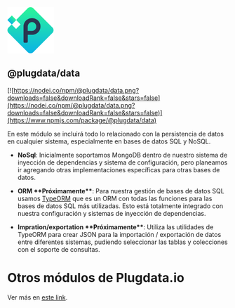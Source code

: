 
![Plugdata.io](../_docs/logo.png?raw=true "Plugdata.io")

## @plugdata/data

[![https://nodei.co/npm/@plugdata/data.png?downloads=false&downloadRank=false&stars=false](https://nodei.co/npm/@plugdata/data.png?downloads=false&downloadRank=false&stars=false)](https://www.npmjs.com/package/@plugdata/data)

En este módulo se incluirá todo lo relacionado con la persistencia de datos en cualquier sistema, especialmente en bases de datos SQL y NoSQL.

- __NoSql__: Inicialmente soportamos MongoDB dentro de nuestro sistema de inyección de dependencias y sistema de configuración, pero planeamos ir agregando otras implementaciones específicas para otras bases de datos.

- __ORM \*\*Próximamente\*\*__: Para nuestra gestión de bases de datos SQL usamos [TypeORM](https://typeorm.io/) que es un ORM con todas las funciones para las bases de datos SQL más utilizadas. Esto está totalmente integrado con nuestra configuración y sistemas de inyección de dependencias. 

- __Impration/exportation \*\*Próximamente\*\*__: Utiliza las utilidades de TypeORM para crear JSON para la importación / exportación de datos entre diferentes sistemas, pudiendo seleccionar las tablas y colecciones con el soporte de consultas.

# Otros módulos de Plugdata.io
Ver más en [este link](https://github.com/plugdata/plugdata).
